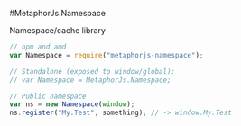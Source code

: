 #MetaphorJs.Namespace

Namespace/cache library

```js
// npm and amd 
var Namespace = require("metaphorjs-namespace");

// Standalone (exposed to window/global):
// var Namespace = MetaphorJs.Namespace;

// Public namespace
var ns = new Namespace(window);
ns.register("My.Test", something); // -> window.My.Test

```